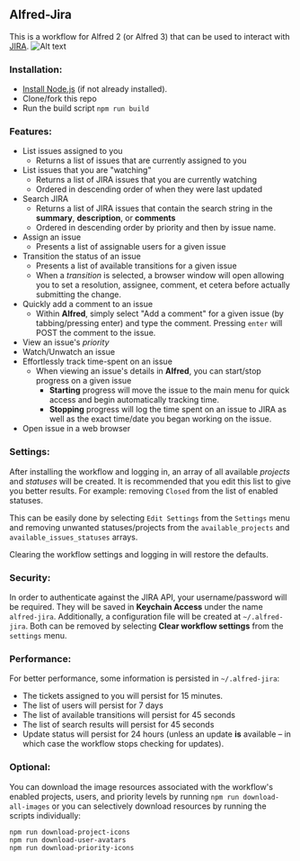 ## Alfred-Jira
This is a workflow for Alfred 2 (or Alfred 3) that can be used to interact with [JIRA](http://www.atlassian.com/JIRA‎).
![Alt text](https://github.com/steyep/alfred-jira/raw/master/resources/demo.gif)
### Installation: 
* [Install Node.js](https://nodejs.org/en/download/package-manager/) (if not already installed).
* Clone/fork this repo
* Run the build script `npm run build`

### Features:
* List issues assigned to you
  * Returns a list of issues that are currently assigned to you
* List issues that you are "watching"
  * Returns a list of JIRA issues that you are currently watching
  * Ordered in descending order of when they were last updated
* Search JIRA
  * Returns a list of JIRA issues that contain the search string in the **summary**, **description**, or **comments**
  * Ordered in descending order by priority and then by issue name.
* Assign an issue
  * Presents a list of assignable users for a given issue
* Transition the status of an issue
  * Presents a list of available transitions for a given issue
  * When a *transition* is selected, a browser window will open allowing you to set a resolution, assignee, comment, et cetera before actually submitting the change. 
* Quickly add a comment to an issue
  * Within **Alfred**, simply select "Add a comment" for a given issue (by tabbing/pressing enter) and type the comment. Pressing `enter` will POST the comment to the issue. 
* View an issue's *priority*
* Watch/Unwatch an issue
* Effortlessly track time-spent on an issue
  * When viewing an issue's details in **Alfred**, you can start/stop progress on a given issue
    * **Starting** progress will move the issue to the main menu for quick access and begin automatically tracking time.
    * **Stopping** progress will log the time spent on an issue to JIRA as well as the exact time/date you began working on the issue.
* Open issue in a web browser

### Settings:
After installing the workflow and logging in, an array of all available _projects_ and _statuses_ will be created. It is recommended that you edit this list to give you better results. For example: removing `Closed` from the list of enabled statuses. 

This can be easily done by selecting `Edit Settings` from the `Settings` menu and removing unwanted statuses/projects from the `available_projects` and `available_issues_statuses` arrays. 

Clearing the workflow settings and logging in will restore the defaults.

### Security:
In order to authenticate against the JIRA API, your username/password will be required. They will be saved in **Keychain Access**  under the name `alfred-jira`. Additionally, a configuration file will be created at `~/.alfred-jira`. Both can be removed by selecting **Clear workflow settings** from the `settings` menu.

### Performance: 
For better performance, some information is persisted in `~/.alfred-jira`:

* The tickets assigned to you will persist for 15 minutes. 
* The list of users will persist for 7 days
* The list of available transitions will persist for 45 seconds
* The list of search results will persist for 45 seconds
* Update status will persist for 24 hours (unless an update **is** available – in which case the workflow stops checking for updates).

### Optional:
You can download the image resources associated with the workflow's enabled projects, users, and priority levels by running `npm run download-all-images` or you can selectively download resources by running the scripts individually: 

  ```
  npm run download-project-icons
  npm run download-user-avatars
  npm run download-priority-icons
  ```